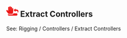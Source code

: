 ## ![extract controller icon](img/duik-icons/extractcontrollers-icon-r.png) Extract Controllers

See: Rigging / Controllers / Extract Controllers